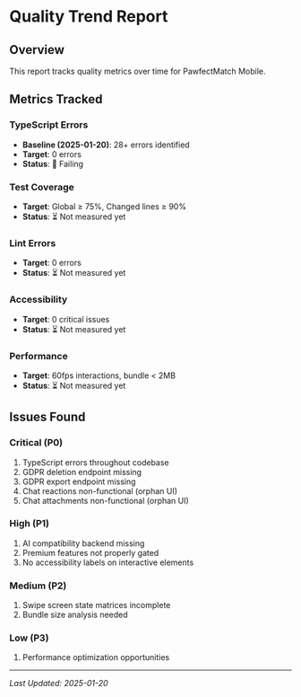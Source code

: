 # Quality Trend Report

## Overview
This report tracks quality metrics over time for PawfectMatch Mobile.

## Metrics Tracked

### TypeScript Errors
- **Baseline (2025-01-20)**: 28+ errors identified
- **Target**: 0 errors
- **Status**: 🔴 Failing

### Test Coverage
- **Target**: Global ≥ 75%, Changed lines ≥ 90%
- **Status**: ⏳ Not measured yet

### Lint Errors
- **Target**: 0 errors
- **Status**: ⏳ Not measured yet

### Accessibility
- **Target**: 0 critical issues
- **Status**: ⏳ Not measured yet

### Performance
- **Target**: 60fps interactions, bundle < 2MB
- **Status**: ⏳ Not measured yet

## Issues Found

### Critical (P0)
1. TypeScript errors throughout codebase
2. GDPR deletion endpoint missing
3. GDPR export endpoint missing
4. Chat reactions non-functional (orphan UI)
5. Chat attachments non-functional (orphan UI)

### High (P1)
1. AI compatibility backend missing
2. Premium features not properly gated
3. No accessibility labels on interactive elements

### Medium (P2)
1. Swipe screen state matrices incomplete
2. Bundle size analysis needed

### Low (P3)
1. Performance optimization opportunities

---

*Last Updated: 2025-01-20*
